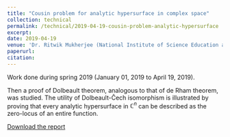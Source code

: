 ```yaml
---
title: "Cousin problem for analytic hypersurface in complex space"
collection: technical
permalink: /technical/2019-04-19-cousin-problem-analytic-hypersurface
excerpt:
date: 2019-04-19
venue: 'Dr. Ritwik Mukherjee (National Institute of Science Education and Research, Bhubaneswar)'
paperurl: 
citation: 
---
```

Work done during spring 2019 (January 01, 2019 to April 19, 2019).

Then a proof of Dolbeault theorem, analogous to that of de Rham theorem, was studied. The utility of Dolbeault-Čech isomorphism is illustrated by proving that every analytic hypersurface in $\mathbb{C}^n$ can be described as the zero-locus of an entire function.

[Download the report](http://gkorpal.github.io/files/spring2019-cousin_problem_for_hypersurface-gaurish.pdf)
